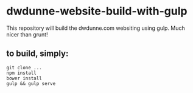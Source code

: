 # dwdunne-website-build-with-gulp

This repository will build the dwdunne.com websiting using gulp.
Much nicer than grunt!

## to build, simply:

```
git clone ...
npm install
bower install
gulp && gulp serve
```
